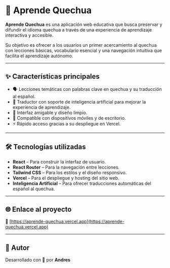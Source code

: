 # 🧠 Aprende Quechua

**Aprende Quechua** es una aplicación web educativa que busca preservar y difundir el idioma quechua a través de una experiencia de aprendizaje interactiva y accesible.

Su objetivo es ofrecer a los usuarios un primer acercamiento al quechua con lecciones básicas, vocabulario esencial y una navegación intuitiva que facilita el aprendizaje autónomo.

---

## ✨ Características principales

- 🗣️ Lecciones temáticas con palabras clave en quechua y su traducción al español.
- 🤖 Traductor con soporte de inteligencia artificial para mejorar la experiencia de aprendizaje.
- 🎨 Interfaz amigable y diseño limpio.
- 📱 Compatible con dispositivos móviles y de escritorio.
- ⚡ Rápido acceso gracias a su despliegue en Vercel.

---

## 🛠 Tecnologías utilizadas

- **React** – Para construir la interfaz de usuario.
- **React Router** – Para la navegación entre lecciones.
- **Tailwind CSS** – Para los estilos y el diseño responsivo.
- **Vercel** – Para el despliegue y hosting del sitio web.
- **Inteligencia Artificial** – Para ofrecer traducciones automáticas del español al quechua.

---

## 🌐 Enlace al proyecto

🔗 [https://aprende-quechua.vercel.app](https://aprende-quechua.vercel.app)

---

## 👤 Autor

Desarrollado con 🤍 por **Andres**

